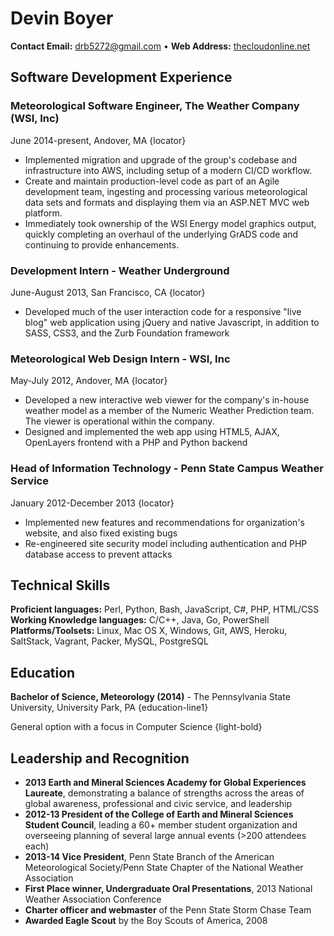 # Devin Boyer
**Contact Email:** drb5272@gmail.com  &bull;  **Web Address:** [thecloudonline.net](https://thecloudonline.net)

## Software Development Experience
### Meteorological Software Engineer, The Weather Company (WSI, Inc)
June 2014-present, Andover, MA
{locator}
* Implemented migration and upgrade of the group's codebase and infrastructure into AWS, including setup of a modern CI/CD workflow.
* Create and maintain production-level code as part of an Agile development team, ingesting and processing various meteorological data sets and formats and displaying them via an ASP.NET MVC web platform.
*  Immediately took ownership of the WSI Energy model graphics output, quickly completing an overhaul of the underlying GrADS code and continuing to provide enhancements.
### Development Intern - Weather Underground
June-August 2013, San Francisco, CA
{locator}
* Developed much of the user interaction code for a responsive "live blog" web application using jQuery and native Javascript, in addition to SASS, CSS3, and the Zurb Foundation framework
### Meteorological Web Design Intern - WSI, Inc
May-July 2012, Andover, MA
{locator}
* Developed a new interactive web viewer for the company's in-house weather model as a member of the Numeric Weather Prediction team. The viewer is operational within the company.
* Designed and implemented the web app using HTML5, AJAX, OpenLayers frontend with a PHP and Python backend
### Head of Information Technology - Penn State Campus Weather Service
January 2012-December 2013
{locator}
* Implemented new features and recommendations for organization's website, and also fixed existing bugs
* Re-engineered site security model including authentication and PHP database access to prevent attacks
## Technical Skills
**Proficient languages:** Perl, Python, Bash, JavaScript, C#, PHP, HTML/CSS
**Working Knowledge languages:** C/C++, Java, Go, PowerShell
**Platforms/Toolsets:** Linux, Mac OS X, Windows, Git, AWS, Heroku, SaltStack, Vagrant, Packer, MySQL, PostgreSQL
## Education
**Bachelor of Science, Meteorology (2014)** - The Pennsylvania State University, University Park, PA 
{education-line1}

General option with a focus in Computer Science
{light-bold}
## Leadership and Recognition
* **2013 Earth and Mineral Sciences Academy for Global Experiences Laureate**, demonstrating a balance of strengths across the areas of global awareness, professional and civic service, and leadership
* **2012-13 President of the College of Earth and Mineral Sciences Student Council**, leading a 60+ member student organization and overseeing planning of several large annual events (>200 attendees each)
* **2013-14 Vice President**, Penn State Branch of the American Meteorological Society/Penn State Chapter of the National Weather Association
* **First Place winner, Undergraduate Oral Presentations**, 2013 National Weather Association Conference
* **Charter officer and webmaster** of the Penn State Storm Chase Team
* **Awarded Eagle Scout** by the Boy Scouts of America, 2008